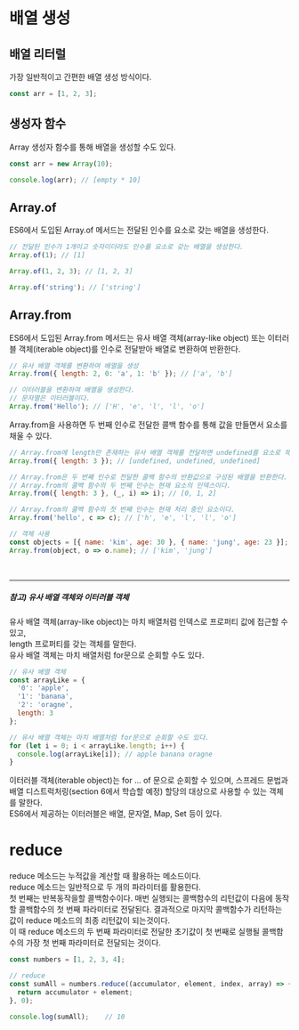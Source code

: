 # 배열 생성
## 배열 리터럴

가장 일반적이고 간편한 배열 생성 방식이다.  

```javascript
const arr = [1, 2, 3];
```

## 생성자 함수

Array 생성자 함수를 통해 배열을 생성할 수도 있다.  

```javascript
const arr = new Array(10);

console.log(arr); // [empty * 10]
```

## Array.of

ES6에서 도입된 Array.of 메서드는 전달된 인수를 요소로 갖는 배열을 생성한다.  
```javascript
// 전달된 인수가 1개이고 숫자이더라도 인수를 요소로 갖는 배열을 생성한다.
Array.of(1); // [1]

Array.of(1, 2, 3); // [1, 2, 3]

Array.of('string'); // ['string']
```

## Array.from
ES6에서 도입된 Array.from 메서드는 유사 배열 객체(array-like object) 또는 이터러블 객체(iterable object)를 인수로 전달받아 배열로 변환하여 반환한다.

```javascript
// 유사 배열 객체를 변환하여 배열을 생성
Array.from({ length: 2, 0: 'a', 1: 'b' }); // ['a', 'b']

// 이터러블을 변환하여 배열을 생성한다.
// 문자열은 이터러블이다.
Array.from('Hello'); // ['H', 'e', 'l', 'l', 'o']
```

Array.from을 사용하면 두 번째 인수로 전달한 콜백 함수를 통해 값을 만들면서 요소를 채울 수 있다. 
```javascript
// Array.from에 length만 존재하는 유사 배열 객체를 전달하면 undefined를 요소로 채운다.
Array.from({ length: 3 }); // [undefined, undefined, undefined]

// Array.from은 두 번째 인수로 전달한 콜백 함수의 반환값으로 구성된 배열을 반환한다. 
// Array.from의 콜백 함수의 두 번째 인수는 현재 요소의 인덱스이다.
Array.from({ length: 3 }, (_, i) => i); // [0, 1, 2]

// Array.from의 콜백 함수의 첫 번째 인수는 현재 처리 중인 요소이다.
Array.from('hello', c => c); // ['h', 'e', 'l', 'l', 'o']

// 객체 사용
const objects = [{ name: 'kim', age: 30 }, { name: 'jung', age: 23 }];
Array.from(object, o => o.name); // ['kim', 'jung']
```

<br>

<hr>


##### 참고) 유사 배열 객체와 이터러블 객체
유사 배열 객체(array-like object)는 마치 배열처럼 인덱스로 프로퍼티 값에 접근할 수 있고,  
length 프로퍼티를 갖는 객체를 말한다.  
유사 배열 객체는 마치 배열처럼 for문으로 순회할 수도 있다.  
```javascript
// 유사 배열 객체
const arrayLike = {
  '0': 'apple',
  '1': 'banana',
  '2': 'oragne',
  length: 3
};

// 유사 배열 객체는 마치 배열처럼 for문으로 순회할 수도 있다. 
for (let i = 0; i < arrayLike.length; i++) {
  console.log(arrayLike[i]); // apple banana oragne
}
```

이터러블 객체(iterable object)는 for ... of 문으로 순회할 수 있으며, 스프레드 문법과 배열 디스트럭처링(section 6에서 학습할 예정) 할당의 대상으로 사용할 수 있는 객체를 말한다.  
ES6에서 제공하는 이터러블은 배열, 문자열, Map, Set 등이 있다.


# reduce
reduce 메소드는 누적값을 계산할 때 활용하는 메소드이다.  
reduce 메소드는 일반적으로 두 개의 파라미터를 활용한다.  
첫 번째는 반복동작을할 콜백함수이다. 매번 실행되는 콜백함수의 리턴값이 다음에 동작할 콜백함수의 첫 번째 파라미터로 전달된다. 결과적으로 마지막 콜백함수가 리턴하는 값이 reduce 메소드의 최종 리턴값이 되는것이다.  
이 때 reduce 메소드의 두 번째 파라미터로 전달한 초기값이 첫 번째로 실행될 콜백함수의 가장 첫 번째 파라미터로 전달되는 것이다.  
```javascript
const numbers = [1, 2, 3, 4];

// reduce
const sumAll = numbers.reduce((accumulator, element, index, array) => {
  return accumulator + element;
}, 0);

console.log(sumAll);    // 10
```

<br><br><br><br><br><br><br><br><br>